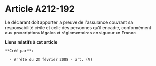 # Article A212-192

Le déclarant doit apporter la preuve de l'assurance couvrant sa responsabilité civile et celle des personnes qu'il encadre,
conformément aux prescriptions légales et réglementaires en vigueur en France.

**Liens relatifs à cet article**

	**Créé par**:

	  - Arrêté du 28 février 2008 - art. (V)
